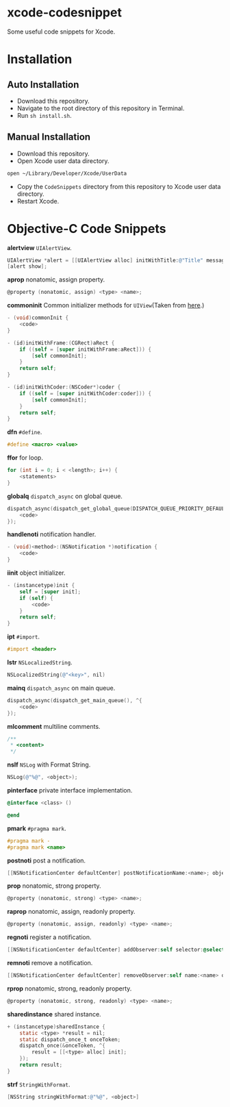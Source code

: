 # xcode-codesnippet
Some useful code snippets for Xcode.

# Installation
## Auto Installation
* Download this repository.
* Navigate to the root directory of this repository in Terminal.
* Run `sh install.sh`.

## Manual Installation
* Download this repository.
* Open Xcode user data directory.
```sh
open ~/Library/Developer/Xcode/UserData
```
* Copy the `CodeSnippets` directory from this repository to Xcode user data directory.
* Restart Xcode.

# Objective-C Code Snippets
**alertview** `UIAlertView`.
```objective-c
UIAlertView *alert = [[UIAlertView alloc] initWithTitle:@"Title" message:@"<message>" delegate:nil cancelButtonTitle:@"OK" otherButtonTitles:nil, nil];
[alert show];
```

**aprop** nonatomic, assign property.
```objective-c
@property (nonatomic, assign) <type> <name>;
```

**commoninit** Common initializer methods for `UIView`(Taken from [here](http://stackoverflow.com/questions/7226239/objective-c-custom-view-and-implementing-init-method).)
```objective-c
- (void)commonInit {
    <code>
}

- (id)initWithFrame:(CGRect)aRect {
    if ((self = [super initWithFrame:aRect])) {
        [self commonInit];
    }
    return self;
}

- (id)initWithCoder:(NSCoder*)coder {
    if ((self = [super initWithCoder:coder])) {
        [self commonInit];
    }
    return self;
}
```

**dfn** `#define`.
```objective-c
#define <macro> <value>
```

**ffor** for loop.
```objective-c
for (int i = 0; i < <length>; i++) {
    <statements>
}
```

**globalq** `dispatch_async` on global queue.
```objective-c
dispatch_async(dispatch_get_global_queue(DISPATCH_QUEUE_PRIORITY_DEFAULT, 0), ^{
    <code>
});
```

**handlenoti** notification handler.
```objective-c
- (void)<method>:(NSNotification *)notification {
    <code>
}
```

**iinit** object initializer.
```objective-c
- (instancetype)init {
    self = [super init];
    if (self) {
        <code>
    }
    return self;
}
```

**ipt** `#import`.
```objective-c
#import <header>
```

**lstr** `NSLocalizedString`.
```objective-c
NSLocalizedString(@"<key>", nil)
```

**mainq** `dispatch_async` on main queue.
```objective-c
dispatch_async(dispatch_get_main_queue(), ^{
    <code>
});
```

**mlcomment** multiline comments.
```objective-c
/**
 * <content>
 */
```

**nslf** `NSLog` with Format String.
```objective-c
NSLog(@"%@", <object>);
```

**pinterface** private interface implementation.
```objective-c
@interface <class> ()

@end
```

**pmark** `#pragma mark`.
```objective-c
#pragma mark -
#pragma mark <name>
```

**postnoti** post a notification.
```objective-c
[[NSNotificationCenter defaultCenter] postNotificationName:<name>; object:nil userInfo:<userInfo>];
```

**prop** nonatomic, strong property.
```objective-c
@property (nonatomic, strong) <type> <name>;
```

**raprop** nonatomic, assign, readonly property.
```objective-c
@property (nonatomic, assign, readonly) <type> <name>;
```

**regnoti** register a notification.
```objective-c
[[NSNotificationCenter defaultCenter] addObserver:self selector:@selector(<selector>) name:<name> object:nil];
```

**remnoti** remove a notification.
```objective-c
[[NSNotificationCenter defaultCenter] removeObserver:self name:<name> object:nil];
```

**rprop** nonatomic, strong, readonly property.
```objective-c
@property (nonatomic, strong, readonly) <type> <name>;
```

**sharedinstance** shared instance.
```objective-c
+ (instancetype)sharedInstance {
    static <type> *result = nil;
    static dispatch_once_t onceToken;
    dispatch_once(&onceToken, ^{
        result = [[<type> alloc] init];
    });
    return result;
}
```

**strf** `StringWithFormat`.
```objective-c
[NSString stringWithFormat:@"%@", <object>]
```
